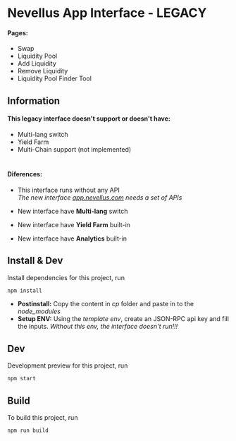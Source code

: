 # Nevellus App Interface - LEGACY

#### Pages:
- Swap
- Liquidity Pool
- Add Liquidity
- Remove Liquidity
- Liquidity Pool Finder Tool


## Information

#### This legacy interface doesn't support or doesn't have:
* Multi-lang switch
* Yield Farm
* Multi-Chain support (not implemented)

#

#### Diferences:

* This interface runs without any API  
_The new interface [app.nevellus.com](https://app.nevellus.com) needs a set of APIs_  

* New interface have **Multi-lang** switch  
* New interface have **Yield Farm** built-in
* New interface have **Analytics** built-in

## Install & Dev

Install dependencies for this project, run

```bash
npm install
```
* **Postinstall:** Copy the content in _cp_ folder and paste in to the _node_modules_
* **Setup ENV:** Using the _template env_, create an JSON-RPC api key and fill the inputs.
_Without this env, the interface doesn't run!!!_

## Dev

Development preview for this project, run

```bash
npm start
```

## Build

To build this project, run

```bash
npm run build
```
